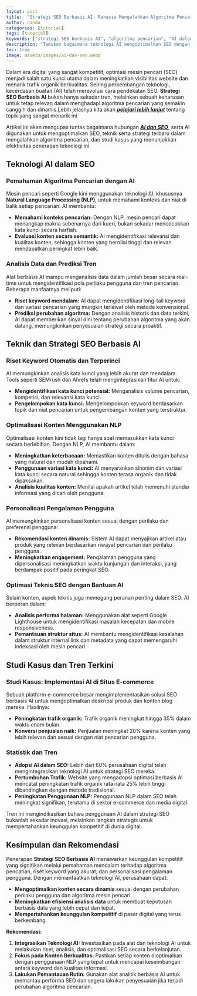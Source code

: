 ```yaml
---
layout: post
title:  "Strategi SEO Berbasis AI: Rahasia Mengalahkan Algoritma Pencarian"
author: nanda
categories: [tutorial]
tags: [tutorial]
keywords: ["strategi SEO berbasis AI", "algoritma pencarian", "AI dalam SEO", "optimasi SEO", "teknologi AI", "konten SEO", "NLP dalam SEO", "analisis data SEO"]
description: "Temukan bagaimana teknologi AI mengoptimalkan SEO dengan teknik canggih untuk mengalahkan algoritma pencarian melalui analisis mendalam dan studi kasus terkini."
toc: true
image: assets/images/ai-dan-seo.webp
---
```


Dalam era digital yang sangat kompetitif, optimasi mesin pencari (SEO) menjadi salah satu kunci utama dalam meningkatkan visibilitas website dan menarik trafik organik berkualitas. Seiring perkembangan teknologi, kecerdasan buatan (AI) telah merevolusi cara pendekatan SEO. **Strategi SEO Berbasis AI** bukan hanya sekadar tren, melainkan sebuah keharusan untuk tetap relevan dalam menghadapi algoritma pencarian yang semakin canggih dan dinamis.Lebih jelasnya kita akan ***[pelajari lebih lanjut](https://seokeren.id/)*** tentang topik yang sangat menarik ini

Artikel ini akan mengupas tuntas bagaimana hubungan ***[AI dan SEO](https://seokeren.id/informasi/ai-dan-seo-bagaimana-kecerdasan-buatan-mengubah-dunia-seo/)***, serta AI digunakan untuk mengoptimalkan SEO, teknik serta strategi terbaru dalam mengalahkan algoritma pencarian, dan studi kasus yang menunjukkan efektivitas penerapan teknologi ini.

## Teknologi AI dalam SEO

### Pemahaman Algoritma Pencarian dengan AI
Mesin pencari seperti Google kini menggunakan teknologi AI, khususnya **Natural Language Processing (NLP)**, untuk memahami konteks dan niat di balik setiap pencarian. AI membantu:
- **Memahami konteks pencarian:** Dengan NLP, mesin pencari dapat menangkap makna sebenarnya dari kueri, bukan sekadar mencocokkan kata kunci secara harfiah.
- **Evaluasi konten secara semantik:** AI mengidentifikasi relevansi dan kualitas konten, sehingga konten yang bernilai tinggi dan relevan mendapatkan peringkat lebih baik.

### Analisis Data dan Prediksi Tren
Alat berbasis AI mampu menganalisis data dalam jumlah besar secara real-time untuk mengidentifikasi pola perilaku pengguna dan tren pencarian. Beberapa manfaatnya meliputi:
- **Riset keyword mendalam:** AI dapat mengidentifikasi long-tail keyword dan variasi pencarian yang mungkin terlewat oleh metode konvensional.
- **Prediksi perubahan algoritma:** Dengan analisis historis dan data terkini, AI dapat memberikan sinyal dini tentang perubahan algoritma yang akan datang, memungkinkan penyesuaian strategi secara proaktif.

## Teknik dan Strategi SEO Berbasis AI

### Riset Keyword Otomatis dan Terperinci
AI memungkinkan analisis kata kunci yang lebih akurat dan mendalam. Tools seperti SEMrush dan Ahrefs telah mengintegrasikan fitur AI untuk:
- **Mengidentifikasi kata kunci potensial:** Menganalisis volume pencarian, kompetisi, dan relevansi kata kunci.
- **Pengelompokan kata kunci:** Mengelompokkan keyword berdasarkan topik dan niat pencarian untuk pengembangan konten yang terstruktur.

### Optimalisasi Konten Menggunakan NLP
Optimalisasi konten kini tidak lagi hanya soal memasukkan kata kunci secara berlebihan. Dengan NLP, AI membantu dalam:
- **Meningkatkan keterbacaan:** Memastikan konten ditulis dengan bahasa yang natural dan mudah dipahami.
- **Penggunaan variasi kata kunci:** AI menyarankan sinonim dan variasi kata kunci secara natural sehingga konten terasa organik dan tidak dipaksakan.
- **Analisis kualitas konten:** Menilai apakah artikel telah memenuhi standar informasi yang dicari oleh pengguna.

### Personalisasi Pengalaman Pengguna
AI memungkinkan personalisasi konten sesuai dengan perilaku dan preferensi pengguna:
- **Rekomendasi konten dinamis:** Sistem AI dapat menyajikan artikel atau produk yang relevan berdasarkan riwayat pencarian dan perilaku pengguna.
- **Meningkatkan engagement:** Pengalaman pengguna yang dipersonalisasi meningkatkan waktu kunjungan dan interaksi, yang berdampak positif pada peringkat SEO.

### Optimasi Teknis SEO dengan Bantuan AI
Selain konten, aspek teknis juga memegang peranan penting dalam SEO. AI berperan dalam:
- **Analisis performa halaman:** Menggunakan alat seperti Google Lighthouse untuk mengidentifikasi masalah kecepatan dan mobile responsiveness.
- **Pemantauan struktur situs:** AI membantu mengidentifikasi kesalahan dalam struktur internal link dan metadata yang dapat memengaruhi indeksasi oleh mesin pencari.

## Studi Kasus dan Tren Terkini

### Studi Kasus: Implementasi AI di Situs E-commerce
Sebuah platform e-commerce besar mengimplementasikan solusi SEO berbasis AI untuk mengoptimalkan deskripsi produk dan konten blog mereka. Hasilnya:
- **Peningkatan trafik organik:** Trafik organik meningkat hingga 35% dalam waktu enam bulan.
- **Konversi penjualan naik:** Penjualan meningkat 20% karena konten yang lebih relevan dan sesuai dengan niat pencarian pengguna.

### Statistik dan Tren
- **Adopsi AI dalam SEO:** Lebih dari 60% perusahaan digital telah mengintegrasikan teknologi AI untuk strategi SEO mereka.
- **Pertumbuhan Trafik:** Website yang mengadopsi optimasi berbasis AI mencatat peningkatan trafik organik rata-rata 25% lebih tinggi dibandingkan dengan metode tradisional.
- **Peningkatan Penggunaan NLP:** Penggunaan NLP dalam SEO telah meningkat signifikan, terutama di sektor e-commerce dan media digital.

Tren ini mengindikasikan bahwa penggunaan AI dalam strategi SEO bukanlah sekadar inovasi, melainkan langkah strategis untuk mempertahankan keunggulan kompetitif di dunia digital.

## Kesimpulan dan Rekomendasi

Penerapan **Strategi SEO Berbasis AI** menawarkan keunggulan kompetitif yang signifikan melalui pemahaman mendalam terhadap algoritma pencarian, riset keyword yang akurat, dan personalisasi pengalaman pengguna. Dengan memanfaatkan teknologi AI, perusahaan dapat:
- **Mengoptimalkan konten secara dinamis** sesuai dengan perubahan perilaku pengguna dan algoritma mesin pencari.
- **Meningkatkan efisiensi analisis data** untuk membuat keputusan berbasis data yang lebih cepat dan tepat.
- **Mempertahankan keunggulan kompetitif** di pasar digital yang terus berkembang.

**Rekomendasi:**  
1. **Integrasikan Teknologi AI:** Investasikan pada alat dan teknologi AI untuk melakukan riset, analisis, dan optimalisasi SEO secara berkelanjutan.  
2. **Fokus pada Konten Berkualitas:** Pastikan setiap konten dioptimalkan dengan penggunaan NLP yang tepat untuk mencapai keseimbangan antara keyword dan kualitas informasi.  
3. **Lakukan Pemantauan Rutin:** Gunakan alat analitik berbasis AI untuk memantau performa SEO dan segera lakukan penyesuaian jika terjadi perubahan algoritma pencarian.

